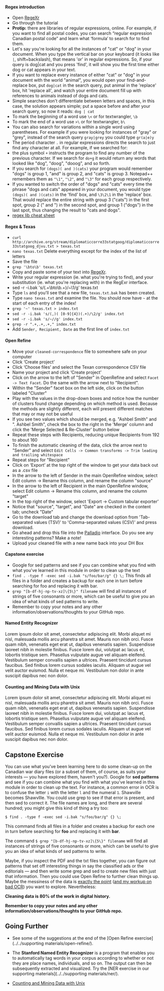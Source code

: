 #### Regex introduction
- Open [RegeXr](http://www.regexr.com/)
- Go through the tutorial
- **Protip:** there are libraries of regular expressions, online. For example, if you want to find all postal codes, you can search “regular expression Canadian postal code” and learn what ‘formula’ to search for to find them.
- Let's say you're looking for all the instances of "cat" or "dog" in your document. When you type the vertical bar on your keyboard (it looks like `|`, shift+backslash), that means 'or' in regular expressions. So, if your query is dog|cat and you press 'find', it will show you the first time either dog or cat appears in your text.
- If you want to replace every instance of either "cat" or "dog" in your document with the world "animal", you would open your find-and-replace box, put `dog|cat` in the search query, put animal in the 'replace' box, hit 'replace all', and watch your entire document fill up with references to animals instead of dogs and cats.
- Simple searches don't differentiate between letters and spaces, in this case, the solution appears simple; put a space before and after your search query, so now it reads:
`dog | cat`
- To mark the beginning of a word use `\<` or for textwrangler, `\b`
- To mark the end of a word use `>\` or for textwrangler, `b\`
- You can also search for variations within a single word using parentheses. For example if you were looking for instances of "gray" or "grey", instead of the search query `gray|grey` you could type `gr(a|e)y`
- The period character `.` in regular expressions directs the search to just find any character at all. For example, if we searched for:
- the plus symbol `+` instructs the program to find any number of the previous character. If we search for `do+g` it would return any words that looked like "dog", "doog", "dooog", and so forth.
- If you search for `(dogs)( and )(cats)` your program would remember "dogs" is group 1, "and" is group 2, and "cats" is group 3. Notepad++ remembers them as `"\1"`, `"\2"`, and `"\3"` for each group respectively.
- If you wanted to switch the order of "dogs" and "cats" every time the phrase "dogs and cats" appeared in your document, you would type `(dogs)( and )(cats)` in the 'find' box, and `\3\2\1` in the 'replace' box. That would replace the entire string with group 3 ("cats") in the first spot, group 2 (" and ") in the second spot, and group 1 ("dogs") in the last spot, thus changing the result to "cats and dogs".
- [regex lib cheat sheet](http://regexlib.com/CheatSheet.aspx)
#### Regex & Texas
- `curl http://archive.org/stream/diplomaticcorre33statgoog/diplomaticcorre33statgoog_djvu.txt > texas.txt`
- `nano texas.txt` Delete everything except for the index of the list of letters 
- Save the file
- `grep '\bto\b' texas.txt`
- Copy and paste some of your text into [RegeXr](http://www.regexr.com/).
- Write your regular expression (ie. what you're trying to find), and your substitution (ie. what you're replacing with) in the RegExr interface.
- sed -r -i.bak 's/(.+\bto\b.+)/~\1/g' texas.txt
- Type `ls` and you'll see that a new file, `texas.txt.bak` has been created.
- Type `nano texas.txt` and examine the file. You should now have `~` at the start of each entry of the index!
- `grep '~' texas.txt > index.txt`
- `sed -r -i.bak 's/(,)( [0-9]{4})(.+)/\2/g' index.txt`
- `sed -r -i.bak 's/~//g' index.txt`
- `grep -r ".+,.+,.+," index.txt`
- Add `Sender, Recipient, Date` as the first line of `index.txt`


#### Open Refine
- Move your `cleaned-correspondence` file to somewhere safe on your computer
- Click ‘Create project’
- Click ‘Choose files’ and select the Texan correspondence CSV file
- Name your project and click ‘Create project’
- Click on the arrow to the left of "Sender" in OpenRefine and select `Facet -> Text Facet`. Do the same with the arrow next to "Recipient".
- Within the "Sender" facet box on the left side, click on the button labeled "Cluster"
- Play with the values in the drop-down boxes and notice how the number of clusters found change depending on which method is used. Because the methods are slightly different, each will present different matches that may or may not be useful
- If you see two values which should be merged, e.g. "Ashbel Smith" and ". Ashbel Smith", check the box to the right in the 'Merge' column and click the 'Merge Selected & Re-Cluster' button below
- Repeat these steps with Recipients, reducing unique Recipients from 192 to about 160
- To finish the automatic cleaning of the data, click the arrow next to "Sender" and select `Edit Cells -> Common transforms -> Trim leading and trailing whitespace`
- Repeat steps for "Recipient"
- Click on ‘Export’ at the top right of the window to get your data back out as a .csv file
- In the arrow to the left of Sender in the main OpenRefine window, select Edit column -> Rename this column, and rename the column "source"
- In the arrow to the left of Recipient in the main OpenRefine window, select Edit column -> Rename this column, and rename the column "target"
- In the top right of the window, select 'Export -> Custom tabular exporter'
- Notice that "source", "target", and "Date" are checked in the content tab; uncheck "Date"
- Go to the download tab and change the download option from 'Tab-separated values (TSV)' to 'Comma-separated values (CSV)' and press download.
- Go ahead and drop this file into the [Palladio](http://hdlab.stanford.edu/palladio/) interface. Do you see any interesting patterns? Make a note!
- Upload your cleaned file with a new name back into your DH Box
#### Capstone exercise
- Google for sed patterns and see if you can combine what you find with what you've learned in this module in order to clean up the text
- `find . -type f -exec sed -i.bak "s/foo/bar/g" {} \;` This finds all files in a folder and creates a backup for each one in turn before searching for foo and replacing it with bar.
- `grep "[b-df-hj-np-tv-xz]\{5\}" filename` will find all instances of strings of five consonants or more, which can be useful to give you an idea of what kinds of sed patterns to write.
- Remember to copy your notes and any other information/observations/thoughts to your GitHub repo.
####  Named Entity Recognizer
Lorem ipsum dolor sit amet, consectetur adipiscing elit. Morbi aliquet mi nisl, malesuada mollis arcu pharetra sit amet. Mauris non nibh orci. Fusce quam nibh, venenatis eget erat ut, dapibus venenatis sapien. Suspendisse laoreet nibh in molestie finibus. Fusce lorem dui, volutpat ac lacus et, lobortis tristique sem. Phasellus vulputate augue vel aliquam eleifend. Vestibulum semper convallis sapien a ultrices. Praesent tincidunt cursus faucibus. Sed finibus lorem cursus sodales iaculis. Aliquam ut augue vel velit auctor euismod. Nulla et neque mi. Vestibulum non dolor in ante suscipit dapibus nec non dolor.
#### Counting and Mining Data with Unix
Lorem ipsum dolor sit amet, consectetur adipiscing elit. Morbi aliquet mi nisl, malesuada mollis arcu pharetra sit amet. Mauris non nibh orci. Fusce quam nibh, venenatis eget erat ut, dapibus venenatis sapien. Suspendisse laoreet nibh in molestie finibus. Fusce lorem dui, volutpat ac lacus et, lobortis tristique sem. Phasellus vulputate augue vel aliquam eleifend. Vestibulum semper convallis sapien a ultrices. Praesent tincidunt cursus faucibus. Sed finibus lorem cursus sodales iaculis. Aliquam ut augue vel velit auctor euismod. Nulla et neque mi. Vestibulum non dolor in ante suscipit dapibus nec non dolor.


Capstone Exercise
-----------------

You can use what you've been learning here to do some clean-up on the Canadian war diary files (or a subset of them, of course, as suits your interests — you have explored them, haven't you?). Google for **sed patterns** and see if you can combine what you find with what you've learned in this module in order to clean up the text. For instance, a common error in OCR is to confuse the letter `i` with the letter `l` and the numeral `1`. Shawville becomes Shawvllle. You could use grep to see if that error is present, and then sed to correct it. The file names are long, and there are several hundred; you might give this kind of thing a try too:

`$ find . -type f -exec sed -i.bak "s/foo/bar/g" {} \;`

This command finds all files in a folder and creates a backup for each one in turn before searching for **foo** and replacing it with **bar**.

The command `$ grep "[b-df-hj-np-tv-xz]\{5\}" filename` will find all instances of strings of five consonants or more, which can be useful to give you an idea of what kinds of sed patterns to write.

Maybe, if you inspect the PDF and the txt files together, you can figure out patterns that set off interesting things in say the classified ads or the editorials — and then write some grep and sed to create new files with just that information. Then you could use Open Refine to further clean things up. Maybe the messiness of the data is [exactly the point](https://smgprojects.github.io/experiment-bad-equity/) ([and my workup on bad OCR](https://smgprojects.github.io/experiment-determining-bad-ocr-via-automated-spellcheck/)) you want to explore. Nevertheless:

**Cleaning data is 80% of the work in digital history.**

**Remember to copy your notes and any other information/observations/thoughts to your GitHub repo.**

Going Further
-------------

*   See some of the suggestions at the end of the [Open Refine exercise](../../supporting materials/open-refine/).
    
*   The **Stanford Named Entity Recognizer** is a program that enables you to automatically tag words in your corpus according to whether or not they are place names, individuals, and so on. The output can then be subsequently extracted and visualized. Try the [NER exercise in our supporting materials](../../supporting materials/ner/).
    
*   [Counting and Mining Data with Unix](http://programminghistorian.org/lessons/research-data-with-unix)
    
